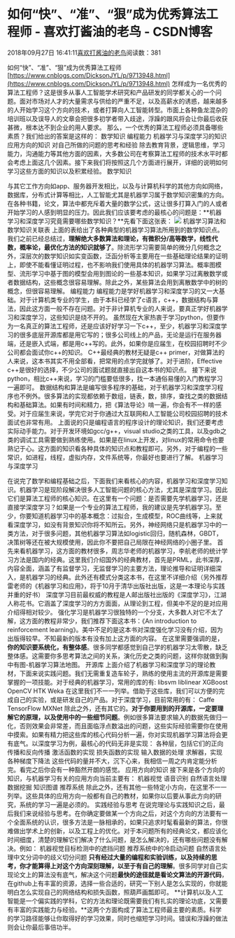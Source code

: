 
# 如何“快”、“准”、“狠”成为优秀算法工程师 - 喜欢打酱油的老鸟 - CSDN博客


2018年09月27日 16:41:11[喜欢打酱油的老鸟](https://me.csdn.net/weixin_42137700)阅读数：381


如何“快”、“准”、“狠”成为优秀算法工程师
[https://www.cnblogs.com/DicksonJYL/p/9713948.html](https://www.cnblogs.com/DicksonJYL/p/9713948.html)
怎样成为一名优秀的算法工程师？这是很多从事人工智能学术研究和产品研发的同学都关心的一个问题。面对市场对人才的大量需求与供给的严重不足，以及高薪水的诱惑，越来越多的人开始学习这个方向的技术，或者打算向人工智能转型。市面上各种鱼龙混杂的培训班以及误导人的文章会把很多初学者带入歧途，浮躁的跟风将会让你最后收获甚微，根本达不到企业的用人要求。
那么，一个优秀的算法工程师必须具备哪些素质？我们给出的答案是这样的：
数学知识
编程能力
机器学习与深度学习的知识
应用方向的知识
对自己所做的问题的思考和经验
除去教育背景，逻辑思维，学习能力，沟通能力等其他方面的因素，大多数公司在考察算法工程师的技术水平时都会考虑上面这几个因素。接下来我们将按照这几个方面进行展开，详细的说明如何学习这些方面的知识以及积累经验。
数学知识

与其它工作方向如app、服务器开发相比，以及与计算机科学的其他方向如网络，数据库，分布式计算等相比，人工智能尤其是机器学习属于数学知识密集的方向。在各种书籍，论文，算法中都充斥着大量的数学公式，这让很多打算入门的人或者开始学习的人感到明显的压力。因此我们应该要考虑的最核心的问题是：**机器学习和深度学习究竟需要哪些数学知识？**先看下面这张表：
![](https://img-blog.csdn.net/20180927164023996?watermark/2/text/aHR0cHM6Ly9ibG9nLmNzZG4ubmV0L3dlaXhpbl80MjEzNzcwMA==/font/5a6L5L2T/fontsize/400/fill/I0JBQkFCMA==/dissolve/70)
机器学习算法和数学知识关联表
上面的表给出了各种典型的机器学习算法所用到的数学知识点。我们之前已经总结过，**理解绝大多数算法和理论，有微积分/高等数学，线性代数，概率论，最优化方法的知识就够了**。除流形学习需要简单的微分几何概念之外，深层次的数学知识如实变函数，泛函分析等主要用在一些基础理论结果的证明上，即使不能看懂证明过程，也不影响我们使用具体的机器学习算法。概率图模型、流形学习中基于图的模型会用到图论的一些基本知识，如果学习过离散数学或者数据结构，这些概念很容易理解。除此之外，某些算法会用到离散数学中的树的概念，但很容易理解。
编程能力
编程能力是学好机器学习和深度学习的又一大基础。对于计算机类专业的学生，由于本科已经学了c语言，c++，数据结构与算法，因此这方面一般不存在问题。对于非计算机专业的人来说，要真正学好机器学习和深度学习，这些知识是绕不开的。
虽然现在大家热衷于学习python，但要作为一名真正的算法工程师，还是应该好好学习一下c++，至少，机器学习和深度学习的很多底层开源库都是用它写的；很多公司线上的产品，无论是运行在服务器端，还是嵌入式端，都是用c++写的。此外，如果你是应届生，在校园招聘时不少公司都会面试你c++的知识。
C++最经典的教材无疑是c++ primer，对做算法的人来说，这本书其实不用全部看，把常用的点学完就够了。对于进阶，Effective c++是很好的选择，不少公司的面试题就直接出自这本书的知识点。
接下来说python，相比c++来说，学习的门槛要低很多，找一本通俗易懂的入门教程学习一遍即可。
数据结构和算法是编写很多程序的基础，对于机器学习和深度学习程序也不例外。很多算法的实现都依赖于数组，链表，数，排序，查找之类的数据结构和基础算法。如果有时间和精力，把《算法导论》啃一遍，你会有不一样的感受。对于应届生来说，学完它对于你通过大互联网和人工智能公司校园招聘的技术面试也非常有用。
上面说的只是编程语言的程序设计的理论知识，我们还要考虑实际动手能力。对于开发环境如gcc/g++，visual studio之类的工具，以及gdb之类的调试工具需要做到熟练使用。如果是在linux上开发，对linux的常用命令也要熟记于心。这方面的知识看各种具体的知识点和教程即可。另外，对于编程的一些常识，如进程，线程，虚拟内存，文件系统等，你最好也要进行了解。
机器学习与深度学习

在说完了数学和编程基础之后，下面我们来看核心的内容，机器学习和深度学习知识。机器学习是现阶段解决很多人工智能问题的核心方法，尤其是深度学习。因此它们是算法工程师的核心知识。在这里有一个问题：是否需要先学机器学习，还是直接学深度学习？如果是一个专业的算法工程师，我的建议是先学机器学习。至少，你要知道机器学习中的基本概念：过拟合，生成模型，ROC曲线等，上来就看深度学习，如没有背景知识你将不知所云。另外，神经网络只是机器学习中的一类方法，对于很多问题，其他机器学习算法如logistic回归，随机森林，GBDT，决策树等还在被大规模使用，因此你不要把自己局限在神经网络的小圈子里。
首先来看机器学习，这方面的教材很多，周志华老师的机器学习，李航老师的统计学习方法是国内的经典。这里我们介绍国外的经典教材，首先是PRML，此书深厚，内容全面，涵盖了有监督学习，无监督学习的主要方法，理论推导和证明详细深入，是机器学习的经典。此外还有模式分类这本书，在这里不详细介绍（另外推荐雷老师的《机器学习和应用》，将于10月于清华出版社出版，这是一本理论与实践并重的好书）
深度学习目前最权威的教程是人邮出版社出版的《深度学习》，江湖人称花书。它涵盖了深度学习的方方面面，从理论到工程，但美中不足的是对应用介绍得相对较少。
强化学习是机器学习很独特的一个分支，大多数人对它不太了解，这方面的教程非常少，我们推荐下面这本书：《An introduction to reinforcement learning》。美中不足的是这本书对深度强化学习没有介绍，因为出版得较早。不知最新的版本有没有加上这方面的内容。
在这里需要强调的是，**你的知识要系统化，有整体感**。很多同学都感觉到自己学的机器学习太零散，缺乏整体感。这需要你多思考算法之间的关系，演化历史之类的问题，这样你就做到胸中有图-机器学习算法地图。
开源库
上面介绍了机器学习和深度学习的理论教材，下面来说实践问题。我们无需重复造车轮子，熟练的使用主流的开源库是需要掌握的一项技能。对于经典的机器学习，常用的库的有:
libsvm
liblinear
XGBoost
OpenCV
HTK
Weka
在这里我们不一一列举。借助于这些库，我们可以方便的完成自己的实验，或是研发自己的产品。对于深度学习，目前常用的有：
Caffe
TensorFlow
MXNet
除此之外，还有其它的。**对于你要用到的开源库，一定要理解它的原理，以及使用中的一些细节问题**。例如很多算法要求输入的数据先做归一化，否则效果会非常差，而且面临浮点数溢出的问题，这些实际经验需要你在使用中摸索。如果有精力把这些库的核心代码分析一遍，你对实现机器学习算法将会更有底气。以深度学习为例，最核心的代码无非是实现：
各种层，包括它们的正向传播和反向传播
激活函数的实现
损失函数的实现
输入数据的处理
求解器，实现各种梯度下降法
这些代码的量并不大，沉下心来，我相信一周之内肯定能分析完。看完之后你会有一种豁然开朗的感觉。
应用方向的知识
接下来是各个方向的知识，与机器学习有关的应用方向当前主要有：
机器视觉
语音识别
自然语言处理
数据挖掘
知识图谱
推荐系统
除此之外，还有其他一些特定小方向，在这里不一一列举。这些具体的应用方向一般都有自己的教材，如果你以后要从事此方向的研究，系统的学习一遍是必须的。
实践经验与思考
在说完理论与实践知识之后，最后我们来说经验与思考。在你确定要做某一个方向之后，对这个方向的方法要有一个全面系统的认识，很多方法是一脉相承的，如果只追求时髦看最新的算法，你很难做出学术上的创新，以及工程上的优化。对于本问题所有的经典论文，都应该化时间细度，清楚的理解它们解决了什么问题，是怎么解决的，还有哪些问题没有解决。例如：
机器视觉目标检测中的遮挡问题
推荐系统中的冷启动问题
自然语言处理中文分词中的歧义切分问题
**只有经过大量的编程和实验训练，以及持续的思考，你才能算得上对这个方向深刻理解，以至于有自己的理解**。很多同学对自己实现论文上的算法没有底气，解决这个问题**最快的途径就是看论文算法的开源代码**，在github上有丰富的资源，选择一些合适的，研究一下别人是怎么实现的，你就能明白怎么实现自己的网络结构和损失函数，照葫芦画瓢即可。
**计算机以及人工智能是一个偏实践的学科，它的方法和理论既需要我们有扎实的理论功底，又需要有丰富的实践能力与经验。**这两个方面构成了算法工程师最主要的素质。科学的学习路径能够让你取得好的学习效果，同时也缩短学习时间。错误和浮躁的做法则会让你最后事倍功半。

